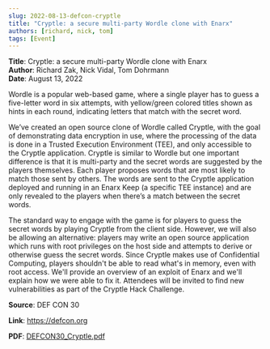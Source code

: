 ```yaml
---
slug: 2022-08-13-defcon-cryptle
title: "Cryptle: a secure multi-party Wordle clone with Enarx"  
authors: [richard, nick, tom]
tags: [Event]
---
```


**Title**: Cryptle: a secure multi-party Wordle clone with Enarx    
**Author**: Richard Zak, Nick Vidal, Tom Dohrmann   
**Date**: August 13, 2022   

Wordle is a popular web-based game, where a single player has to guess a five-letter word in six attempts, with yellow/green colored titles shown as hints in each round, indicating letters that match with the secret word.

We’ve created an open source clone of Wordle called Cryptle, with the goal of demonstrating data encryption in use, where the processing of the data is done in a Trusted Execution Environment (TEE), and only accessible to the Cryptle application.
Cryptle is similar to Wordle but one important difference is that it is multi-party and the secret words are suggested by the players themselves. Each player proposes words that are most likely to match those sent by others. The words are sent to the Cryptle application deployed and running in an Enarx Keep (a specific TEE instance) and are only revealed to the players when there’s a match between the secret words.

The standard way to engage with the game is for players to guess the secret words by playing Cryptle from the client side. However, we will also be allowing an alternative: players may write an open source application which runs with root privileges on the host side and attempts to derive or otherwise guess the secret words. Since Cryptle makes use of Confidential Computing, players shouldn't be able to read what's in memory, even with root access.
We'll provide an overview of an exploit of Enarx and we'll explain how we were able to fix it. Attendees will be invited to find new vulnerabilities as part of the Cryptle Hack Challenge.


**Source**: DEF CON 30

**Link**: https://defcon.org

**PDF**: [DEFCON30_Cryptle.pdf](/assets/docs/DEFCON30_Cryptle.pdf)